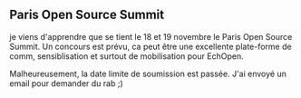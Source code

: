 ## Paris Open Source Summit



je viens d'apprendre que se tient le 18 et 19 novembre le Paris Open Source
Summit. Un concours est prévu, ca peut être une excellente plate-forme de
comm, sensiblisation et surtout de mobilisation pour EchOpen.  
  
Malheureusement, la date limite de soumission est passée. J'ai envoyé un email
pour demander du rab ;)



